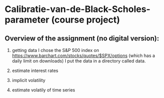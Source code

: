 # Calibratie-van-de-Black-Scholes-parameter (course project)

## Overview of the assignment (no digital version):
1. getting data
I chose the S&P 500 index on 
https://www.barchart.com/stocks/quotes/$SPX/options
(which has a daily limit on downloads)
I put the data in a directory called data.

2. estimate interest rates 
3. implicit volatility
4. estimate volatily of time series

